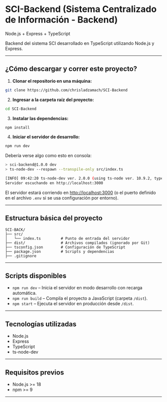 # SCI-Backend (Sistema Centralizado de Información - Backend)  
Node.js + Express + TypeScript

Backend del sistema SCI desarrollado en TypeScript utilizando Node.js y Express.

---

## ¿Cómo descargar y correr este proyecto?

1. **Clonar el repositorio en una máquina:**

```bash
git clone https://github.com/chrisladzamach/SCI-Backend
```

2. **Ingresar a la carpeta raíz del proyecto:**

```bash
cd SCI-Backend
```

3. **Instalar las dependencias:**

```bash
npm install
```

4. **Iniciar el servidor de desarrollo:**

```bash
npm run dev
```

Debería verse algo como esto en consola:

```bash
> sci-backend@1.0.0 dev
> ts-node-dev --respawn --transpile-only src/index.ts

[INFO] 09:42:20 ts-node-dev ver. 2.0.0 (using ts-node ver. 10.9.2, typescript ver. 5.8.3)
Servidor escuchando en http://localhost:3000
```

El servidor estará corriendo en [http://localhost:3000](http://localhost:3000) (o el puerto definido en el archivo `.env` si se usa configuración por entorno).

---

## Estructura básica del proyecto

```
SCI-BACK/
├── src/
│   └── index.ts         # Punto de entrada del servidor
├── dist/                # Archivos compilados (ignorado por Git)
├── tsconfig.json        # Configuración de TypeScript
├── package.json         # Scripts y dependencias
├── .gitignore
```

---

## Scripts disponibles

- `npm run dev` – Inicia el servidor en modo desarrollo con recarga automática.
- `npm run build` – Compila el proyecto a JavaScript (carpeta `/dist`).
- `npm start` – Ejecuta el servidor en producción desde `/dist`.

---

## Tecnologías utilizadas

- Node.js
- Express
- TypeScript
- ts-node-dev

---

## Requisitos previos

- Node.js >= 18
- npm >= 9

---
